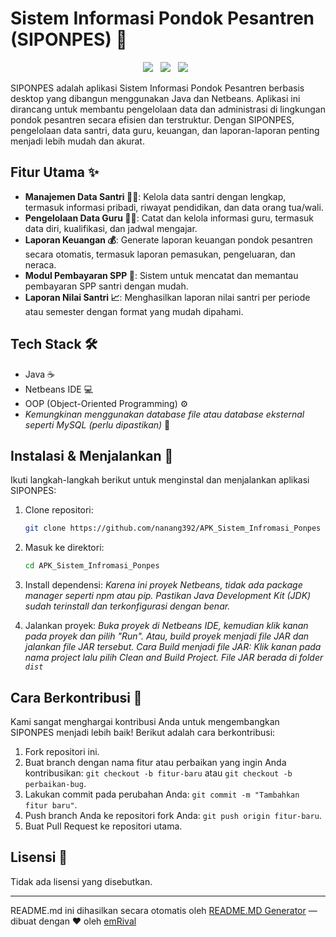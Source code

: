 # Sistem Informasi Pondok Pesantren (SIPONPES) 🕌

<p align="center">
  <img src="https://img.shields.io/badge/Java-ED8B00?style=for-the-badge&logo=java&logoColor=white" style="margin-right: 8px;">
  <img src="https://img.shields.io/badge/NetBeans-1B6AC6?style=for-the-badge&logo=apache-netbeans-ide&logoColor=white" style="margin-right: 8px;">
  <img src="https://img.shields.io/badge/OOP-545454?style=for-the-badge&logo=data:image/png;base64,iVBORw0KGgoAAAANSUhEUgAAABgAAAAYCAYAAADgdz34AAAAAXNSR0IArs4c6QAAAVlJREFUSEvVVdERwjAQnCrhC5AJ4QSYwFwgMgEkEgHEBJDBZBCJzQ4QWQz04Z/m996nUaKkR4K50k6l05n3O51nmo4XyYJgB4B6wAYwI7gJdAA5Qh8vYqWwAjgS2AToA6oW5XWq4BOgJPA4YgJ9C3c9wA4gR4G7gE/ABfAC2APcA3zT7Q/0z3K+73oAwwB7gA7gGfADcA1wB+gF/NfTz/Tz+5h7Qk+zC/SfgK4JmG7gLTAEeAK8AL4EbgR+AEYApwH7gM+AH4C5gHvAFOAl4CvwGzgT2AIcAS4BngU+BKYA3wO3gCOAZ8CZwC/gQ2AD8CvABuAv4APwFfgY/AzgE3AAOB9YA/Bq8CvwAAAABJRU5ErkJggg==" style="margin-right: 8px;">
</p>

SIPONPES adalah aplikasi Sistem Informasi Pondok Pesantren berbasis desktop yang dibangun menggunakan Java dan Netbeans. Aplikasi ini dirancang untuk membantu pengelolaan data dan administrasi di lingkungan pondok pesantren secara efisien dan terstruktur. Dengan SIPONPES, pengelolaan data santri, data guru, keuangan, dan laporan-laporan penting menjadi lebih mudah dan akurat.

## Fitur Utama ✨

*   **Manajemen Data Santri 🧑‍🎓**: Kelola data santri dengan lengkap, termasuk informasi pribadi, riwayat pendidikan, dan data orang tua/wali.
*   **Pengelolaan Data Guru 👨‍🏫**: Catat dan kelola informasi guru, termasuk data diri, kualifikasi, dan jadwal mengajar.
*   **Laporan Keuangan 💰**: Generate laporan keuangan pondok pesantren secara otomatis, termasuk laporan pemasukan, pengeluaran, dan neraca.
*   **Modul Pembayaran SPP 💸**: Sistem untuk mencatat dan memantau pembayaran SPP santri dengan mudah.
*   **Laporan Nilai Santri 📈**: Menghasilkan laporan nilai santri per periode atau semester dengan format yang mudah dipahami.

## Tech Stack 🛠️

*   Java ☕
*   Netbeans IDE 💻
*   OOP (Object-Oriented Programming) ⚙️
*   _Kemungkinan menggunakan database file atau database eksternal seperti MySQL (perlu dipastikan)_ 💾

## Instalasi & Menjalankan 🚀

Ikuti langkah-langkah berikut untuk menginstal dan menjalankan aplikasi SIPONPES:

1.  Clone repositori:
    ```bash
    git clone https://github.com/nanang392/APK_Sistem_Infromasi_Ponpes
    ```

2.  Masuk ke direktori:
    ```bash
    cd APK_Sistem_Infromasi_Ponpes
    ```

3.  Install dependensi: _Karena ini proyek Netbeans, tidak ada package manager seperti npm atau pip. Pastikan Java Development Kit (JDK) sudah terinstall dan terkonfigurasi dengan benar._

4.  Jalankan proyek: _Buka proyek di Netbeans IDE, kemudian klik kanan pada proyek dan pilih "Run". Atau, build proyek menjadi file JAR dan jalankan file JAR tersebut._
    _Cara Build menjadi file JAR: Klik kanan pada nama project lalu pilih Clean and Build Project. File JAR berada di folder `dist`_

## Cara Berkontribusi 🤝

Kami sangat menghargai kontribusi Anda untuk mengembangkan SIPONPES menjadi lebih baik! Berikut adalah cara berkontribusi:

1.  Fork repositori ini.
2.  Buat branch dengan nama fitur atau perbaikan yang ingin Anda kontribusikan: `git checkout -b fitur-baru` atau `git checkout -b perbaikan-bug`.
3.  Lakukan commit pada perubahan Anda: `git commit -m "Tambahkan fitur baru"`.
4.  Push branch Anda ke repositori fork Anda: `git push origin fitur-baru`.
5.  Buat Pull Request ke repositori utama.

## Lisensi 📄

Tidak ada lisensi yang disebutkan.


---
README.md ini dihasilkan secara otomatis oleh [README.MD Generator](https://github.com/emRival) — dibuat dengan ❤️ oleh [emRival](https://github.com/emRival)
